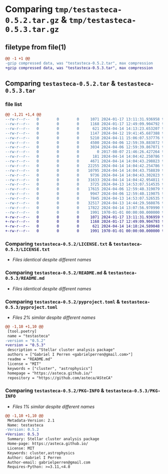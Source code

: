 # Comparing `tmp/testasteca-0.5.2.tar.gz` & `tmp/testasteca-0.5.3.tar.gz`

## filetype from file(1)

```diff
@@ -1 +1 @@
-gzip compressed data, was "testasteca-0.5.2.tar", max compression
+gzip compressed data, was "testasteca-0.5.3.tar", max compression
```

## Comparing `testasteca-0.5.2.tar` & `testasteca-0.5.3.tar`

### file list

```diff
@@ -1,21 +1,4 @@
--rw-r--r--   0        0        0     1071 2024-01-17 13:11:31.936958 testasteca-0.5.2/LICENSE.txt
--rw-r--r--   0        0        0     1168 2024-01-17 12:49:09.904792 testasteca-0.5.2/README.md
--rw-r--r--   0        0        0      621 2024-04-14 14:13:23.653207 testasteca-0.5.2/pyproject.toml
--rw-r--r--   0        0        0     1147 2024-04-12 19:41:45.687388 testasteca-0.5.2/testasteca/__init__.py
--rw-r--r--   0        0        0     5210 2024-04-11 15:06:07.537776 testasteca-0.5.2/testasteca/cluster.py
--rw-r--r--   0        0        0     4500 2024-04-06 12:59:39.883072 testasteca-0.5.2/testasteca/isochrones.py
--rw-r--r--   0        0        0     3034 2024-04-06 12:59:39.867071 testasteca-0.5.2/testasteca/likelihood.py
--rw-r--r--   0        0        0        0 2017-08-07 21:46:26.427264 testasteca-0.5.2/testasteca/modules/__init__.py
--rw-r--r--   0        0        0      181 2024-04-14 14:04:42.250786 testasteca-0.5.2/testasteca/modules/__pycache__/__init__.cpython-311.pyc
--rw-r--r--   0        0        0     4671 2024-04-14 14:04:43.298823 testasteca-0.5.2/testasteca/modules/__pycache__/imfs.cpython-311.pyc
--rw-r--r--   0        0        0    22255 2024-04-14 14:04:42.254786 testasteca-0.5.2/testasteca/modules/__pycache__/isochrones_priv.cpython-311.pyc
--rw-r--r--   0        0        0    10795 2024-04-14 14:04:43.758839 testasteca-0.5.2/testasteca/modules/__pycache__/likelihood_priv.cpython-311.pyc
--rw-r--r--   0        0        0     9736 2024-04-14 14:04:43.302823 testasteca-0.5.2/testasteca/modules/__pycache__/mass_binary.cpython-311.pyc
--rw-r--r--   0        0        0    31633 2024-04-14 14:04:42.954811 testasteca-0.5.2/testasteca/modules/__pycache__/synth_cluster_priv.cpython-311.pyc
--rw-r--r--   0        0        0     3725 2024-04-13 14:53:07.514535 testasteca-0.5.2/testasteca/modules/imfs.py
--rw-r--r--   0        0        0    17615 2024-04-06 12:59:40.319079 testasteca-0.5.2/testasteca/modules/isochrones_priv.py
--rw-r--r--   0        0        0     9947 2024-04-06 12:59:40.119075 testasteca-0.5.2/testasteca/modules/likelihood_priv.py
--rw-r--r--   0        0        0     7845 2024-04-13 14:53:07.526535 testasteca-0.5.2/testasteca/modules/mass_binary.py
--rw-r--r--   0        0        0    32517 2024-04-13 14:44:29.560876 testasteca-0.5.2/testasteca/modules/synth_cluster_priv.py
--rw-r--r--   0        0        0    17822 2024-04-14 13:07:56.970990 testasteca-0.5.2/testasteca/synthetic.py
--rw-r--r--   0        0        0     1991 1970-01-01 00:00:00.000000 testasteca-0.5.2/PKG-INFO
+-rw-r--r--   0        0        0     1071 2024-01-17 13:11:31.936959 testasteca-0.5.3/LICENSE.txt
+-rw-r--r--   0        0        0     1168 2024-01-17 12:49:09.904793 testasteca-0.5.3/README.md
+-rw-r--r--   0        0        0      621 2024-04-14 14:18:24.589048 testasteca-0.5.3/pyproject.toml
+-rw-r--r--   0        0        0     1991 1970-01-01 00:00:00.000000 testasteca-0.5.3/PKG-INFO
```

### Comparing `testasteca-0.5.2/LICENSE.txt` & `testasteca-0.5.3/LICENSE.txt`

 * *Files identical despite different names*

### Comparing `testasteca-0.5.2/README.md` & `testasteca-0.5.3/README.md`

 * *Files identical despite different names*

### Comparing `testasteca-0.5.2/pyproject.toml` & `testasteca-0.5.3/pyproject.toml`

 * *Files 2% similar despite different names*

```diff
@@ -1,10 +1,10 @@
 [tool.poetry]
 name = "testasteca"
-version = "0.5.2"
+version = "0.5.3"
 description = "Stellar cluster analysis package"
 authors = ["Gabriel I Perren <gabrielperren@gmail.com>"]
 readme = "README.md"
 license = "MIT"
 keywords = ["cluster", "astrophysics"]
 homepage = "https://asteca.github.io/"
 repository = "https://github.com/asteca/ASteCA"
```

### Comparing `testasteca-0.5.2/PKG-INFO` & `testasteca-0.5.3/PKG-INFO`

 * *Files 1% similar despite different names*

```diff
@@ -1,10 +1,10 @@
 Metadata-Version: 2.1
 Name: testasteca
-Version: 0.5.2
+Version: 0.5.3
 Summary: Stellar cluster analysis package
 Home-page: https://asteca.github.io/
 License: MIT
 Keywords: cluster,astrophysics
 Author: Gabriel I Perren
 Author-email: gabrielperren@gmail.com
 Requires-Python: >=3.11,<4.0
```

